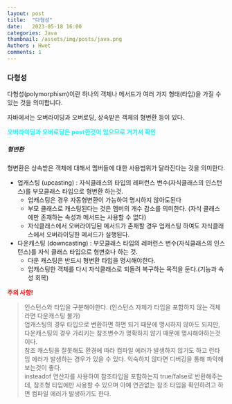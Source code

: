 ```yaml
---
layout: post
title:  "다형성"
date:   2023-05-18 16:00
categories: Java
thumbnail: /assets/img/posts/java.png
Authors : Hwet
comments: 1
---
```


### 다형성
<p>다형성(polymorphism)이란 하나의 객체나 메서드가 여러 가지 형태(타입)을 가질 수 있는 것을 의미합니다.</p>
<p>자바에서는 오버라이딩과 오버로딩, 상속받은 객체의 형변환 등이 있다.</p>

<p><strong style="color:#00FFFF">오버라이딩과 오버로딩은 post한것이 있으므로 거기서 확인</strong></p>


##### 형변환
<p>형변환은 상속받은 객체에 대해서 멤버들에 대한 사용범위가 달라진다는 것을 의미한다.</p>

- 업캐스팅 (upcasting) : 자식클래스의 타입의 레퍼런스 변수(자식클래스의 인스턴스)를 부모클래스 타입으로 형변환 하는것.
  - 업캐스팅은 경우 자동형변환이 가능하여 명시하지 않아도된다
  - 부모 클래스로 캐스팅된다는 것은 멤버의 개수 감소를 의미한다. (자식 클래스에만 존재하는 속성과 메서드는 사용할 수 없다)
  - 자식클래스에서 오버라이딩된 메서드가 존재할 경우 업캐스팅 하여도 자식클래스에서 오버라이딩한 메서드가 실행된다.
- 다운캐스팅 (downcasting) : 부모클래스 타입의 레퍼런스 변수(자식클래스의 인스턴스)를 자식 클래스 타입으로 형변호나 하는 것.
  - 다운 캐스팅은 반드시 형변환 타입을 명시해야한다. 
  - 업캐스팅한 객체를 다시 자식클래스로 되돌려 복구하는 목적을 둔다.(기능과 속성 회복)

<p><strong style="color:red">주의 사항!</strong></p>

> 인스턴스와 타입을 구분해야한다. (인스턴스 자체가 타입을 포함하지 않는 객체라면 다운캐스팅 불가)<br>
> 업캐스팅의 경우 타입으로 변환하면 하면 되기 때문에 명시하지 않아도 되지만, 다운캐스팅의 경우 가리키는 참조변수가 명확하지 않기 때문에 명시해야하는것이다.<br>
> 참조 캐스팅을 잘못해도 환경에 따라 컴파일 에러가 발생하지 않기도 하고 런타임 에러가 발생하는 경우가 있을 수 있다. 익숙하지 않다면 디버깅을 통해 파악해 보는것이 좋다.<br>
> insteadof 연산자를 사용하여 참조타입을 포함하는지 true/false로 반환해주는데, 참조형 타입에만 사용할 수 있으며 아예 연관없는 참조 타입을 확인하려고 하면 컴파일 에러가 발생하기도 한다.<br>




